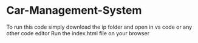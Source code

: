 # Car-Management-System

To run this code simply download the ip folder and open in vs code or any other code editor 
Run the index.html file on your browser 
